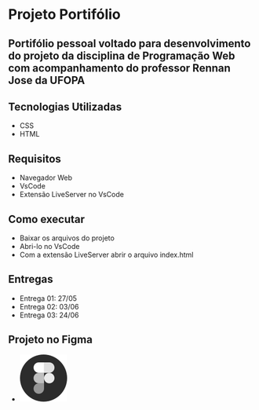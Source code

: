 # Projeto Portifólio
  
## Portifólio pessoal voltado para desenvolvimento do projeto da disciplina de Programação Web com acompanhamento do professor Rennan Jose da UFOPA

## Tecnologias Utilizadas
- CSS
- HTML

## Requisitos
- Navegador Web
- VsCode
- Extensão LiveServer no VsCode

## Como executar
- Baixar os arquivos do projeto
- Abri-lo no VsCode
- Com a extensão LiveServer abrir o arquivo index.html

## Entregas
- Entrega 01: 27/05
- Entrega 02: 03/06
- Entrega 03: 24/06

## Projeto no Figma
- <a target="_blank" href="https://www.figma.com/file/ygkWHFUEBaTtqVSVkeWPR8/Portif%C3%B3lio-Pessoal?node-id=0%3A1">
    <img src="images/figma.svg" alt="Imagem GitHub">
</a>
